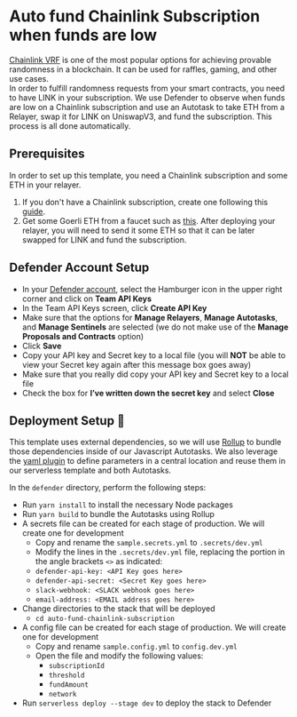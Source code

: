 # Auto fund Chainlink Subscription when funds are low

[Chainlink VRF](https://docs.chain.link/vrf/v2/introduction) is one of the most popular options for achieving provable randomness in a blockchain. It can be used for raffles, gaming, and other use cases.  
In order to fulfill randomness requests from your smart contracts, you need to have LINK in your subscription.
We use Defender to observe when funds are low on a Chainlink subscription and use an Autotask to take ETH from a Relayer, swap it for LINK on UniswapV3, and fund the subscription. This process is all done automatically.

## Prerequisites

In order to set up this template, you need a Chainlink subscription and some ETH in your relayer.
1. If you don't have a Chainlink subscription, create one following this [guide](https://docs.chain.link/vrf/v2/subscription/).
2. Get some Goerli ETH from a faucet such as [this](https://goerlifaucet.com/). After deploying your relayer, you will need to send it some ETH so that it can be later swapped for LINK and fund the subscription.

## Defender Account Setup

- In your [Defender account](https://defender.openzeppelin.com/), select the Hamburger icon in the upper right corner and click on **Team API Keys**
- In the Team API Keys screen, click **Create API Key**
- Make sure that the options for **Manage Relayers**, **Manage Autotasks**, and **Manage Sentinels** are selected (we do not make use of the **Manage Proposals and Contracts** option)
- Click **Save**
- Copy your API key and Secret key to a local file (you will **NOT** be able to view your Secret key again after this message box goes away)
- Make sure that you really did copy your API key and Secret key to a local file
- Check the box for **I’ve written down the secret key** and select **Close**

## Deployment Setup :rocket:

This template uses external dependencies, so we will use [Rollup](https://rollupjs.org/guide/en/#introduction) to bundle those dependencies inside of our Javascript Autotasks. We also leverage the [yaml plugin](https://github.com/rollup/plugins/tree/master/packages/yaml) to define parameters in a central location and reuse them in our serverless template and both Autotasks.

In the `defender` directory, perform the following steps:

- Run `yarn install` to install the necessary Node packages
- Run `yarn build` to bundle the Autotasks using Rollup
- A secrets file can be created for each stage of production. We will create one for development
  - Copy and rename the `sample.secrets.yml` to `.secrets/dev.yml`
  - Modify the lines in the `.secrets/dev.yml` file, replacing the portion in the angle brackets `<>` as indicated:
  - `defender-api-key: <API Key goes here>`
  - `defender-api-secret: <Secret Key goes here>`
  - `slack-webhook: <SLACK webhook goes here>`
  - `email-address: <EMAIL address goes here>`
- Change directories to the stack that will be deployed
  - `cd auto-fund-chainlink-subscription`
- A config file can be created for each stage of production. We will create one for development
  - Copy and rename `sample.config.yml` to `config.dev.yml`
  - Open the file and modify the following values:
    - `subscriptionId`
    - `threshold`
    - `fundAmount`
    - `network`
- Run `serverless deploy --stage dev` to deploy the stack to Defender